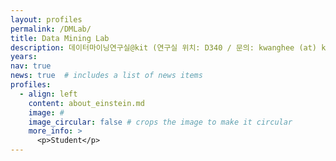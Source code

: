 ```yaml
---
layout: profiles
permalink: /DMLab/
title: Data Mining Lab
description: 데이터마이닝연구실@kit (연구실 위치: D340 / 문의: kwanghee (at) kumoh.ac.kr)
years: 
nav: true
news: true  # includes a list of news items
profiles:
  - align: left
    content: about_einstein.md
    image: #
    image_circular: false # crops the image to make it circular
    more_info: >
      <p>Student</p>
---
```

